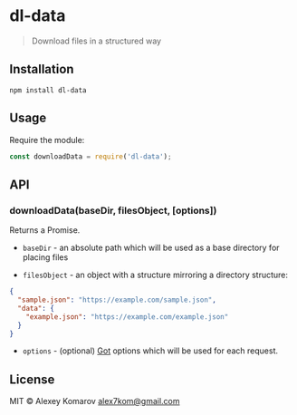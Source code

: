 # dl-data

> Download files in a structured way

## Installation

```
npm install dl-data
```

## Usage

Require the module:

```js
const downloadData = require('dl-data');
```

## API

### downloadData(baseDir, filesObject, [options])

Returns a Promise.

- `baseDir` - an absolute path which will be used as a base directory for placing files

- `filesObject` - an object with a structure mirroring a directory structure:

```json
{
  "sample.json": "https://example.com/sample.json",
  "data": {
    "example.json": "https://example.com/example.json"
  }
}
```

- `options` - (optional) [Got](https://github.com/sindresorhus/got) options which will be used for each request.

## License

MIT © Alexey Komarov <alex7kom@gmail.com>
